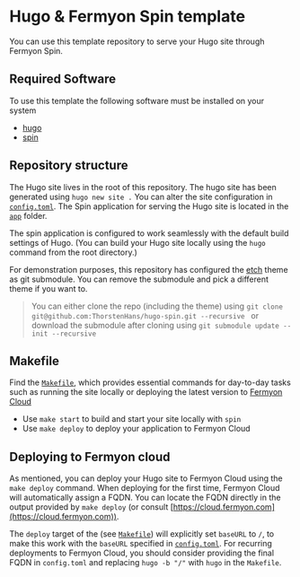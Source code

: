 # Hugo & Fermyon Spin template

You can use this template repository to serve your Hugo site through Fermyon Spin.

## Required Software

To use this template the following software must be installed on your system

- [hugo](https://gohugo.io)
- [spin](https://www.fermyon.com/spin)

## Repository structure

The Hugo site lives in the root of this repository. The hugo site has been generated using `hugo new site .` You can alter the site configuration in [`config.toml`](./config.toml). The Spin application for serving the Hugo site is located in the [`app`](./app/) folder.

The spin application is configured to work seamlessly with the default build settings of Hugo. (You can build your Hugo site locally using the `hugo` command from the root directory.)

For demonstration purposes, this repository has configured the [etch](https://themes.gohugo.io/themes/etch/) theme as git submodule. You can remove the submodule and pick a different theme if you want to.

> You can either clone the repo (including the theme) using `git clone git@github.com:ThorstenHans/hugo-spin.git --recursive ` or download the submodule after cloning using `git submodule update --init --recursive`

## Makefile

Find the [`Makefile`](./Makefile), which provides essential commands for day-to-day tasks such as running the site locally or deploying the latest version to [Fermyon Cloud](https://cloud.fermyon.com/)

- Use `make start` to build and start your site locally with `spin`
- Use `make deploy` to deploy your application to Fermyon Cloud

## Deploying to Fermyon cloud

As mentioned, you can deploy your Hugo site to Fermyon Cloud using the `make deploy` command. When deploying for the first time, Fermyon Cloud will automatically assign a FQDN. You can locate the FQDN directly in the output provided by `make deploy` (or consult [https://cloud.fermyon.com](https://cloud.fermyon.com)).

The `deploy` target of the (see [`Makefile`](./Makefile)) will explicitly set `baseURL` to `/`, to make this work with the `baseURL` specified in [`config.toml`](./config.toml). For recurring deployments to Fermyon Cloud, you should consider providing the final FQDN in `config.toml` and replacing `hugo -b "/"` with `hugo` in the `Makefile`.


